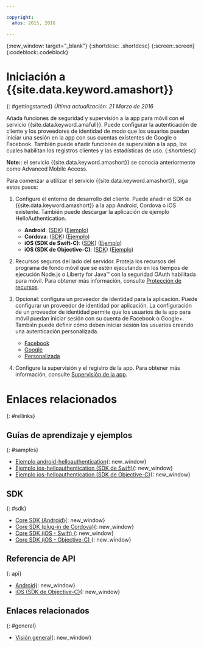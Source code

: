 ```yaml
---

copyright:
  años: 2015, 2016

---
```


{:new_window: target="_blank"}
{:shortdesc: .shortdesc}
{:screen:.screen}
{:codeblock:.codeblock}

# Iniciación a {{site.data.keyword.amashort}}
{: #gettingstarted}
*Última actualización: 21 Marzo de 2016*

Añada funciones de seguridad y supervisión a la app para móvil con el servicio {{site.data.keyword.amafull}}. Puede configurar la autenticación de cliente y los proveedores de identidad de modo que los usuarios puedan iniciar una sesión en la app con sus cuentas existentes de Google o Facebook. También puede añadir funciones de supervisión a la app, los cuales habilitan los registros clientes y las estadísticas de uso.
{:shortdesc}

**Note:**: el servicio {{site.data.keyword.amashort}} se conocía anteriormente como Advanced Mobile Access.


Para comenzar a utilizar el servicio {{site.data.keyword.amashort}}, siga estos pasos:

1. Configure el entorno de desarrollo del cliente.
Puede añadir el SDK de {{site.data.keyword.amashort}} a la app Android, Cordova o iOS existente. También puede descargar la aplicación de ejemplo HelloAuthentication. 
   * **Android**: ([SDK](getting-started-android.html)) ([Ejemplo](https://github.com/ibm-bluemix-mobile-services/bms-samples-android-helloauthentication))
   * **Cordova**: ([SDK](getting-started-cordova.html)) ([Ejemplo](https://github.com/ibm-bluemix-mobile-services/bms-samples-cordova-helloauthentication))
   * **iOS (SDK de Swift-C)**: ([SDK](getting-started-ios-swift-sdk.html)) ([Ejemplo](https://github.com/ibm-bluemix-mobile-services/bms-samples-swift-helloauthentication))
   * **iOS (SDK de Objective-C)**: ([SDK](getting-started-ios.html)) ([Ejemplo](https://github.com/ibm-bluemix-mobile-services/bms-samples-ios-helloauthentication))

1. Recursos seguros del lado del servidor. Proteja los recursos del programa de fondo móvil que se estén ejecutando en los tiempos de ejecución Node.js o Liberty for Java&trade; con la seguridad OAuth habilitada para móvil. Para obtener más información, consulte [Protección de recursos](protecting-resources.html).

1. Opcional: configura un proveedor de identidad para la aplicación. Puede configurar un proveedor de identidad por aplicación. La configuración de un proveedor de identidad permite que los usuarios de la app para móvil puedan iniciar sesión con su cuenta de Facebook o Google+. También puede definir cómo deben iniciar sesión los usuarios creando una autenticación personalizada.
   * [Facebook](facebook-auth-overview.html)
   * [Google](google-auth-overview.html)
   * [Personalizada](custom-auth.html)

1. Configure la supervisión y el registro de la app.  Para obtener más información, consulte [Supervisión de la app](app-monitoring.html).

# Enlaces relacionados
{: #rellinks}

## Guías de aprendizaje y ejemplos
{: #samples}
* [Ejemplo android-helloauthentication](https://github.com/ibm-bluemix-mobile-services/bms-samples-android-helloauthentication){: new_window}
* [Ejemplo ios-helloauthentication (SDK de Swift)](https://github.com/ibm-bluemix-mobile-services/bms-samples-swift-helloauthentication){: new_window}
* [Ejemplo ios-helloauthentication (SDK de Objective-C)](https://github.com/ibm-bluemix-mobile-services/bms-samples-ios-helloauthentication){: new_window}

## SDK
{: #sdk}
* [Core SDK (Android)](https://github.com/ibm-bluemix-mobile-services/bms-clientsdk-android-core){: new_window}
* [Core SDK (plug-in de Cordova)](https://github.com/ibm-bluemix-mobile-services/bms-clientsdk-cordova-plugin-core){: new_window}
* [Core SDK (iOS - Swift) ](https://github.com/ibm-bluemix-mobile-services/bms-clientsdk-swift-core){: new_window}
* [Core SDK (iOS - Objective-C) ](https://hub.jazz.net/git/bluemixmobilesdk/imf-ios-sdk/archive?revstr=master){: new_window}

## Referencia de API
{: api}
* [Android](https://console.{DomainName}/docs/api/content/api/mobilefirst/android/core-api-doc/overview-summary.html){: new_window}
* [iOS (SDK de Objective-C)](https://console.{DomainName}/docs/api/content/api/mobilefirst/ios/IMFCore_api-doc/html/index.html){: new_window}


## Enlaces relacionados
{: #general}
* [Visión general](overview.html){: new_window}
